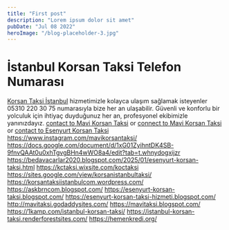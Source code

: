 ```yaml
---
title: "First post"
description: "Lorem ipsum dolor sit amet"
pubDate: "Jul 08 2022"
heroImage: "/blog-placeholder-3.jpg"
---
```

<h1>İstanbul Korsan Taksi Telefon Numarası</h1>

[Korsan Taksi İstanbul](https://korsantaksiistanbul.com) hizmetimizle kolayca ulaşım sağlamak isteyenler 05310 220 30 75 numarasıyla bize her an ulaşabilir. Güvenli ve konforlu bir yolculuk için ihtiyaç duyduğunuz her an, profesyonel ekibimizle yanınızdayız.
[contact to Mavi Korsan Taksi](https://www.youtube.com/@mavikorsantaksi) or [connect to Mavi Korsan Taksi](https://www.facebook.com/mavikorsantaksi) or [contact to Esenyurt Korsan Taksi](https://koctaksi.com)
https://www.instagram.com/mavikorsantaksi/
https://docs.google.com/document/d/1xG01ZyihntDK4SB-9fnvQAAt0u0xhTgvgBHn4wWO8a4/edit?tab=t.whnydogxijzr
https://bedavacarlar2020.blogspot.com/2025/01/esenyurt-korsan-taksi.html
https://kctaksi.wixsite.com/koctaksi
https://sites.google.com/view/korsanistanbultaksi/
https://korsantaksiistanbulcom.wordpress.com/
https://askbrncom.blogspot.com/
https://esenyurt-korsan-taksi.blogspot.com/
https://esenyurt-korsan-taksi-hizmeti.blogspot.com/
http://mavitaksi.godaddysites.com/
https://mavitaksi.blogspot.com/
https://1kamp.com/istanbul-korsan-taksi/
https://istanbul-korsan-taksi.renderforestsites.com/
https://hemenkredi.org/
